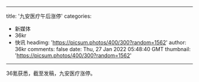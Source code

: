 
---
title: '九安医疗午后涨停'
categories: 
 - 新媒体
 - 36kr
 - 快讯
headimg: 'https://picsum.photos/400/300?random=1562'
author: 36kr
comments: false
date: Thu, 27 Jan 2022 05:48:40 GMT
thumbnail: 'https://picsum.photos/400/300?random=1562'
---

<div>   
36氪获悉，截至发稿，九安医疗涨停。  
</div>
            